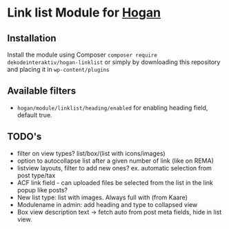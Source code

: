 # Link list Module for [Hogan](https://github.com/dekodeinteraktiv/hogan-core)

## Installation
Install the module using Composer `composer require dekodeinteraktiv/hogan-linklist` or simply by downloading this repository and placing it in `wp-content/plugins`

## Available filters
- `hogan/module/linklist/heading/enabled` for enabling heading field, default true.

## TODO's
- filter on view types? list/box/(list with icons/images)
- option to autocollapse list after a given number of link (like on REMA)
- listview layouts, filter to add new ones? ex. automatic selection from post type/tax
- ACF link field - can uploaded files be selected from the list in the link popup like posts?
- New list type: list with images. Always full with (from Kaare)
- Modulename in admin: add heading and type to collapsed view
- Box view description text -> fetch auto from post meta fields, hide in list view.
